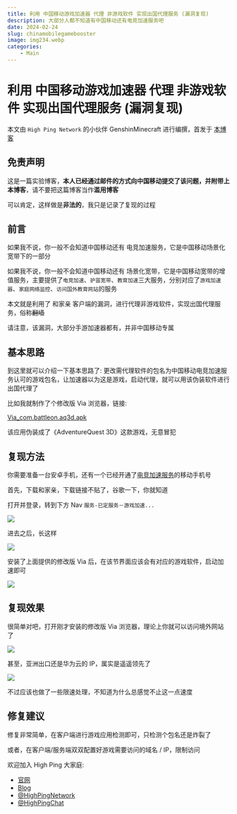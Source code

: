 ```yaml
---
title: 利用 中国移动游戏加速器 代理 非游戏软件 实现出国代理服务 (漏洞复现)
description: 大部分人都不知道有中国移动还有电竞加速服务吧
date: 2024-02-24
slug: chinamobilegamebooster
image: img234.webp
categories:
    - Main
---
```


# 利用 中国移动游戏加速器 代理 非游戏软件 实现出国代理服务 (漏洞复现)

本文由 `High Ping Network` 的小伙伴 GenshinMinecraft 进行编撰，首发于 [本博客](https://blog.highp.ing)

## 免责声明

这是一篇实验博客，**本人已经通过邮件的方式向中国移动提交了该问题，并附带上本博客**，请不要把这篇博客当作**滥用博客**

可以肯定，这样做是**非法的**，我只是记录了复现的过程

## 前言

如果我不说，你一般不会知道中国移动还有 电竞加速服务，它是中国移动场景化宽带下的一部分

如果我不说，你一般不会知道中国移动还有 场景化宽带，它是中国移动宽带的增值服务，主要提供了`电竞加速`、`护苗宽带`、`教育加速`三大服务，分别对应了`游戏加速器`、`家庭网络监控`、`访问国外教育网站`的服务

本文就是利用了 和家亲 客户端的漏洞，进行代理非游戏软件，实现出国代理服务，俗称~~翻墙~~

请注意，该漏洞，大部分手游加速器都有，并非中国移动专属

## 基本思路

到这里就可以介绍一下基本思路了: 更改需代理软件的包名为中国移动电竞加速服务认可的游戏包名，让加速器以为这是游戏，启动代理，就可以用该伪装软件进行出国代理了

比如我就制作了个修改版 Via 浏览器，链接: 

[Via_com.battleon.aq3d.apk](Via_com.battleon.aq3d.apk)

该应用伪装成了《AdventureQuest 3D》这款游戏，无意冒犯

## 复现方法

你需要准备一台安卓手机，还有一个已经开通了[电竞加速服务](https://www.ha.10086.cn/shop/scenarioKd/index?type=1)的移动手机号

首先，下载和家亲，下载链接不贴了，谷歌一下，你就知道

打开并登录，转到下方 Nav  `服务-已定服务－游戏加速...`

![](IMG_20240224_110517_614.jpg)

进去之后，长这样

![](IMG_20240224_111109_440.jpg)

安装了上面提供的修改版 Via 后，在该节界面应该会有对应的游戏软件，启动加速即可

![](IMG_20240224_112023_335.jpg)

## 复现效果

很简单对吧，打开刚才安装的修改版 Via 浏览器，理论上你就可以访问境外网站了

![](IMG_20240224_112652_292.jpg)

甚至，亚洲出口还是华为云的 IP，属实是遥遥领先了

![](IMG_20240224_112652_604.jpg)

不过应该也做了一些限速处理，不知道为什么总感觉不止这一点速度

## 修复建议

修复非常简单，在客户端进行游戏应用检测即可，只检测个包名还是炸裂了

或者，在客户端/服务端双双配置好游戏需要访问的域名 / IP，限制访问

欢迎加入 High Ping 大家庭:
- [官网](https://highp.ing)
- [Blog](https://blog.highp.ing)
- [@HighPingNetwork](https://t.me/HighPingNetwork)
- [@HighPingChat](https://t.me/highpingchat)